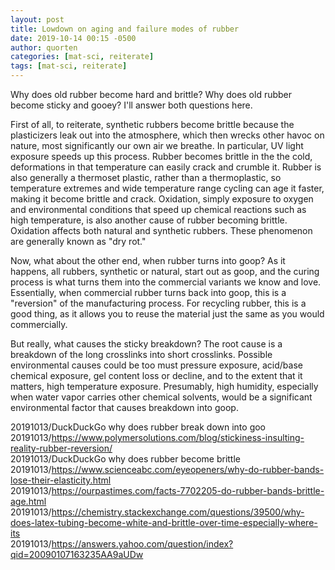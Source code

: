```yaml
---
layout: post
title: Lowdown on aging and failure modes of rubber
date: 2019-10-14 00:15 -0500
author: quorten
categories: [mat-sci, reiterate]
tags: [mat-sci, reiterate]
---
```


Why does old rubber become hard and brittle?  Why does old rubber
become sticky and gooey?  I'll answer both questions here.

First of all, to reiterate, synthetic rubbers become brittle because
the plasticizers leak out into the atmosphere, which then wrecks other
havoc on nature, most significantly our own air we breathe.  In
particular, UV light exposure speeds up this process.  Rubber becomes
brittle in the the cold, deformations in that temperature can easily
crack and crumble it.  Rubber is also generally a thermoset plastic,
rather than a thermoplastic, so temperature extremes and wide
temperature range cycling can age it faster, making it become brittle
and crack.  Oxidation, simply exposure to oxygen and environmental
conditions that speed up chemical reactions such as high temperature,
is also another cause of rubber becoming brittle.  Oxidation affects
both natural and synthetic rubbers.  These phenomenon are generally
known as "dry rot."

Now, what about the other end, when rubber turns into goop?  As it
happens, all rubbers, synthetic or natural, start out as goop, and the
curing process is what turns them into the commercial variants we know
and love.  Essentially, when commercial rubber turns back into goop,
this is a "reversion" of the manufacturing process.  For recycling
rubber, this is a good thing, as it allows you to reuse the material
just the same as you would commercially.

<!-- more -->

But really, what causes the sticky breakdown?  The root cause is a
breakdown of the long crosslinks into short crosslinks.  Possible
environmental causes could be too must pressure exposure, acid/base
chemical exposure, gel content loss or decline, and to the extent that
it matters, high temperature exposure.  Presumably, high humidity,
especially when water vapor carries other chemical solvents, would be
a significant environmental factor that causes breakdown into goop.

20191013/DuckDuckGo why does rubber break down into goo  
20191013/https://www.polymersolutions.com/blog/stickiness-insulting-reality-rubber-reversion/  
20191013/DuckDuckGo why does rubber become brittle  
20191013/https://www.scienceabc.com/eyeopeners/why-do-rubber-bands-lose-their-elasticity.html  
20191013/https://ourpastimes.com/facts-7702205-do-rubber-bands-brittle-age.html  
20191013/https://chemistry.stackexchange.com/questions/39500/why-does-latex-tubing-become-white-and-brittle-over-time-especially-where-its  
20191013/https://answers.yahoo.com/question/index?qid=20090107163235AA9aUDw
